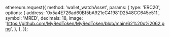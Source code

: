 ethereum.request({
  method: 'wallet_watchAsset',
  params: {
    type: 'ERC20',
    options: {
      address: '0x5a4E726ad60Bf5bA921eC41981D2548CC645e511',
      symbol: 'MRED',
      decimals: 18,
      image: 'https://github.com/MyRedToken/MyRedToken/blob/main/62%20x%2062.png',
    },
  },
});
